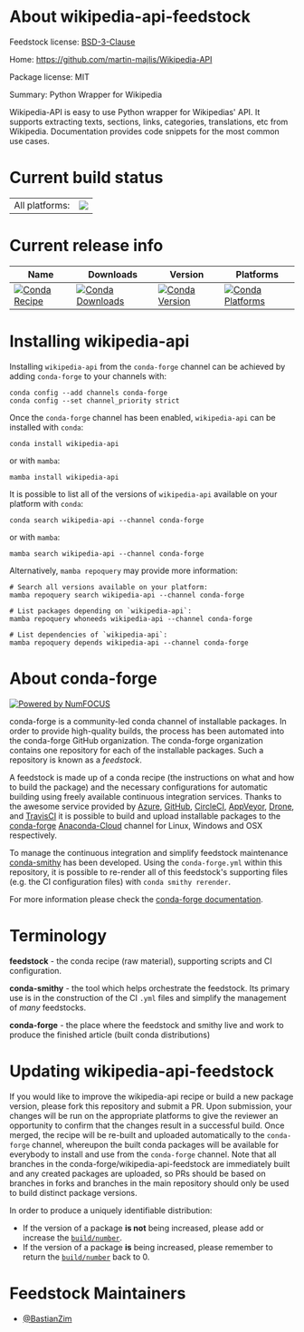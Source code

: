 About wikipedia-api-feedstock
=============================

Feedstock license: [BSD-3-Clause](https://github.com/conda-forge/wikipedia-api-feedstock/blob/main/LICENSE.txt)

Home: https://github.com/martin-majlis/Wikipedia-API

Package license: MIT

Summary: Python Wrapper for Wikipedia

Wikipedia-API is easy to use Python wrapper for Wikipedias' API. It supports
extracting texts, sections, links, categories, translations, etc from Wikipedia.
Documentation provides code snippets for the most common use cases.


Current build status
====================


<table><tr><td>All platforms:</td>
    <td>
      <a href="https://dev.azure.com/conda-forge/feedstock-builds/_build/latest?definitionId=13751&branchName=main">
        <img src="https://dev.azure.com/conda-forge/feedstock-builds/_apis/build/status/wikipedia-api-feedstock?branchName=main">
      </a>
    </td>
  </tr>
</table>

Current release info
====================

| Name | Downloads | Version | Platforms |
| --- | --- | --- | --- |
| [![Conda Recipe](https://img.shields.io/badge/recipe-wikipedia--api-green.svg)](https://anaconda.org/conda-forge/wikipedia-api) | [![Conda Downloads](https://img.shields.io/conda/dn/conda-forge/wikipedia-api.svg)](https://anaconda.org/conda-forge/wikipedia-api) | [![Conda Version](https://img.shields.io/conda/vn/conda-forge/wikipedia-api.svg)](https://anaconda.org/conda-forge/wikipedia-api) | [![Conda Platforms](https://img.shields.io/conda/pn/conda-forge/wikipedia-api.svg)](https://anaconda.org/conda-forge/wikipedia-api) |

Installing wikipedia-api
========================

Installing `wikipedia-api` from the `conda-forge` channel can be achieved by adding `conda-forge` to your channels with:

```
conda config --add channels conda-forge
conda config --set channel_priority strict
```

Once the `conda-forge` channel has been enabled, `wikipedia-api` can be installed with `conda`:

```
conda install wikipedia-api
```

or with `mamba`:

```
mamba install wikipedia-api
```

It is possible to list all of the versions of `wikipedia-api` available on your platform with `conda`:

```
conda search wikipedia-api --channel conda-forge
```

or with `mamba`:

```
mamba search wikipedia-api --channel conda-forge
```

Alternatively, `mamba repoquery` may provide more information:

```
# Search all versions available on your platform:
mamba repoquery search wikipedia-api --channel conda-forge

# List packages depending on `wikipedia-api`:
mamba repoquery whoneeds wikipedia-api --channel conda-forge

# List dependencies of `wikipedia-api`:
mamba repoquery depends wikipedia-api --channel conda-forge
```


About conda-forge
=================

[![Powered by
NumFOCUS](https://img.shields.io/badge/powered%20by-NumFOCUS-orange.svg?style=flat&colorA=E1523D&colorB=007D8A)](https://numfocus.org)

conda-forge is a community-led conda channel of installable packages.
In order to provide high-quality builds, the process has been automated into the
conda-forge GitHub organization. The conda-forge organization contains one repository
for each of the installable packages. Such a repository is known as a *feedstock*.

A feedstock is made up of a conda recipe (the instructions on what and how to build
the package) and the necessary configurations for automatic building using freely
available continuous integration services. Thanks to the awesome service provided by
[Azure](https://azure.microsoft.com/en-us/services/devops/), [GitHub](https://github.com/),
[CircleCI](https://circleci.com/), [AppVeyor](https://www.appveyor.com/),
[Drone](https://cloud.drone.io/welcome), and [TravisCI](https://travis-ci.com/)
it is possible to build and upload installable packages to the
[conda-forge](https://anaconda.org/conda-forge) [Anaconda-Cloud](https://anaconda.org/)
channel for Linux, Windows and OSX respectively.

To manage the continuous integration and simplify feedstock maintenance
[conda-smithy](https://github.com/conda-forge/conda-smithy) has been developed.
Using the ``conda-forge.yml`` within this repository, it is possible to re-render all of
this feedstock's supporting files (e.g. the CI configuration files) with ``conda smithy rerender``.

For more information please check the [conda-forge documentation](https://conda-forge.org/docs/).

Terminology
===========

**feedstock** - the conda recipe (raw material), supporting scripts and CI configuration.

**conda-smithy** - the tool which helps orchestrate the feedstock.
                   Its primary use is in the construction of the CI ``.yml`` files
                   and simplify the management of *many* feedstocks.

**conda-forge** - the place where the feedstock and smithy live and work to
                  produce the finished article (built conda distributions)


Updating wikipedia-api-feedstock
================================

If you would like to improve the wikipedia-api recipe or build a new
package version, please fork this repository and submit a PR. Upon submission,
your changes will be run on the appropriate platforms to give the reviewer an
opportunity to confirm that the changes result in a successful build. Once
merged, the recipe will be re-built and uploaded automatically to the
`conda-forge` channel, whereupon the built conda packages will be available for
everybody to install and use from the `conda-forge` channel.
Note that all branches in the conda-forge/wikipedia-api-feedstock are
immediately built and any created packages are uploaded, so PRs should be based
on branches in forks and branches in the main repository should only be used to
build distinct package versions.

In order to produce a uniquely identifiable distribution:
 * If the version of a package **is not** being increased, please add or increase
   the [``build/number``](https://docs.conda.io/projects/conda-build/en/latest/resources/define-metadata.html#build-number-and-string).
 * If the version of a package **is** being increased, please remember to return
   the [``build/number``](https://docs.conda.io/projects/conda-build/en/latest/resources/define-metadata.html#build-number-and-string)
   back to 0.

Feedstock Maintainers
=====================

* [@BastianZim](https://github.com/BastianZim/)

